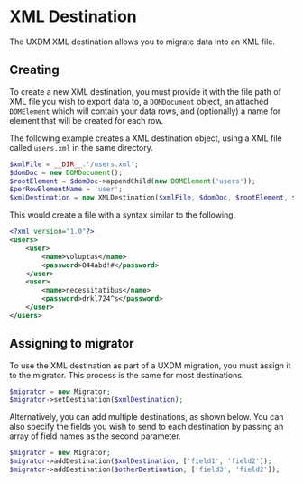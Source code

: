 # XML Destination

The UXDM XML destination allows you to migrate data into an XML file.

## Creating

To create a new XML destination, you must provide it with the file path of XML file you wish to export data to, 
a `DOMDocument` object, an attached `DOMElement` which will contain your data rows, and (optionally) a name for element 
that will be created for each row.

The following example creates a XML destination object, using a XML file called `users.xml` in the same directory.

```php
$xmlFile = __DIR__.'/users.xml';
$domDoc = new DOMDocument();
$rootElement = $domDoc->appendChild(new DOMElement('users'));
$perRowElementName = 'user';
$xmlDestination = new XMLDestination($xmlFile, $domDoc, $rootElement, $perRowElementName);
```

This would create a file with a syntax similar to the following.

```xml
<?xml version="1.0"?>
<users>
    <user>
        <name>voluptas</name>
        <password>844abd!#</password>
    </user>
    <user>
        <name>necessitatibus</name>
        <password>drkl724^s</password>
    </user>
</users>
```

## Assigning to migrator

To use the XML destination as part of a UXDM migration, you must assign it to the migrator. This process is the same for most destinations.

```php
$migrator = new Migrator;
$migrator->setDestination($xmlDestination);
```

Alternatively, you can add multiple destinations, as shown below. You can also specify the fields you wish to send to each destination by 
passing an array of field names as the second parameter.

```php
$migrator = new Migrator;
$migrator->addDestination($xmlDestination, ['field1', 'field2']);
$migrator->addDestination($otherDestination, ['field3', 'field2']);
```
